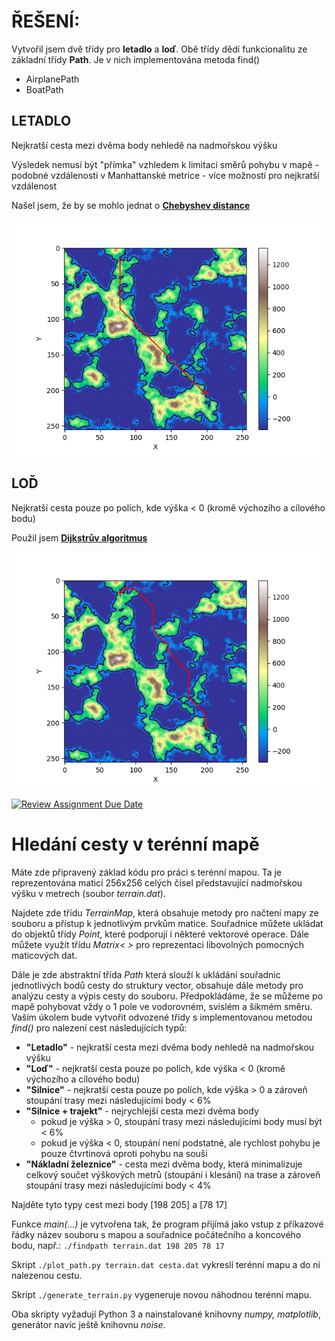 # ŘEŠENÍ:

Vytvořil jsem dvě třídy pro **letadlo** a **loď**. Obě třídy dědí funkcionalitu ze základní třídy **Path**. Je v nich implementována metoda find()

- AirplanePath
- BoatPath

## LETADLO
Nejkratší cesta mezi dvěma body nehledě na nadmořskou výšku

Výsledek nemusí být "přímka" vzhledem k limitaci směrů pohybu v mapě - podobné vzdálenosti v Manhattanské metrice - více možností pro nejkratší vzdálenost

Našel jsem, že by se mohlo jednat o **[Chebyshev distance](https://en.wikipedia.org/wiki/Chebyshev_distance)**

![Výsledná trasa letadla](/Airplane_Path.png "Výsledná trasa letadla")

## LOĎ
Nejkratší cesta pouze po polích, kde výška < 0 (kromě výchozího a cílového bodu)

Použil jsem **[Dijkstrův algoritmus ](https://cs.wikipedia.org/wiki/Dijkstr%C5%AFv_algoritmus)**

![Výsledná trasa lodi](/Boat_Path.png "Výsledná trasa lodi")













[![Review Assignment Due Date](https://classroom.github.com/assets/deadline-readme-button-22041afd0340ce965d47ae6ef1cefeee28c7c493a6346c4f15d667ab976d596c.svg)](https://classroom.github.com/a/ePPRhryX)
# Hledání cesty v terénní mapě

Máte zde připravený základ kódu pro práci s terénní mapou. Ta je reprezentována maticí 256x256 celých čísel představující nadmořskou výšku v metrech (soubor *terrain.dat*).

Najdete zde třídu *TerrainMap*, která obsahuje metody pro načtení mapy ze souboru a přístup k jednotlivým prvkům matice. Souřadnice můžete ukládat do objektů třídy *Point*, které podporují i některé vektorové operace. Dále můžete využít třídu *Matrix< >* pro reprezentaci libovolných pomocných maticových dat.

Dále je zde abstraktní třída *Path* která slouží k ukládání souřadnic jednotlivých bodů cesty do struktury vector<Point>, obsahuje dále metody pro analýzu cesty a výpis cesty do souboru. Předpokládáme, že se můžeme po mapě pohybovat vždy o 1 pole ve vodorovném, svislém a šikmém směru. Vaším úkolem bude vytvořit odvozené třídy s implementovanou metodou *find()* pro nalezení cest následujících typů:

- **"Letadlo"** - nejkratší cesta mezi dvěma body nehledě na nadmořskou výšku
- **"Loď"** - nejkratší cesta pouze po polích, kde výška < 0 (kromě výchozího a cílového bodu)
- **"Silnice"** - nejkratší cesta pouze po polích, kde výška > 0 a zároveň stoupání trasy mezi následujícími body < 6%
- **"Silnice + trajekt"** - nejrychlejší cesta mezi dvěma body
  - pokud je výška > 0, stoupání trasy mezi následujícími body musí být < 6%
  - pokud je výška < 0, stoupání není podstatné, ale rychlost pohybu je pouze čtvrtinová oproti pohybu na souši
- **"Nákladní železnice"** - cesta mezi dvěma body, která minimalizuje celkový součet výškových metrů (stoupání i klesání) na trase a zároveň stoupání trasy mezi následujícími body < 4%

Najděte tyto typy cest mezi body [198 205] a [78 17]

Funkce *main(...)* je vytvořena tak, že program přijímá jako vstup z příkazové řádky název souboru s mapou a souřadnice počátečního a koncového bodu, např.:
 	`./findpath terrain.dat 198 205 78 17`

Skript `./plot_path.py terrain.dat cesta.dat` vykreslí terénní mapu a do ní nalezenou cestu.

Skript `./generate_terrain.py` vygeneruje novou náhodnou terénní mapu. 

Oba skripty vyžadují Python 3 a nainstalované knihovny *numpy, matplotlib*, generátor navíc ještě knihovnu *noise*.

